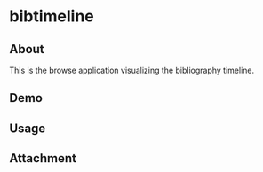 # bibtimeline

## About

This is the browse application visualizing the bibliography timeline.

## Demo

## Usage

## Attachment
